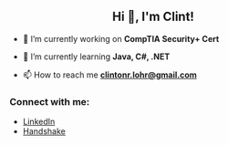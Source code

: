 <h2 align="center">Hi 👋, I'm Clint!</h2>

- 🔭 I’m currently working on **CompTIA Security+ Cert**
- 🌱 I’m currently learning **Java, C#, .NET**

- 📫 How to reach me **clintonr.lohr@gmail.com**

<h3 align="left">Connect with me:</h3>

- [LinkedIn](https://www.linkedin.com/in/clinton-lohr/)
- [Handshake](https://oregonstate.joinhandshake.com/stu/users/24386545)


<!--
**cllo5609/cllo5609** is a ✨ _special_ ✨ repository because its `README.md` (this file) appears on your GitHub profile.

Here are some ideas to get you started:

- 🔭 I’m currently working on ...
- 🌱 I’m currently learning ...
- 👯 I’m looking to collaborate on ...
- 🤔 I’m looking for help with ...
- 💬 Ask me about ...
- 📫 How to reach me: ...
- 😄 Pronouns: ...
- ⚡ Fun fact: ...
-->

